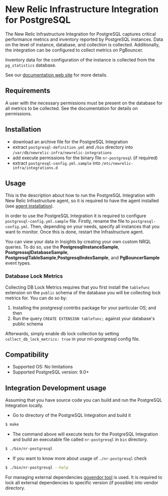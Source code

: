 # New Relic Infrastructure Integration for PostgreSQL


The New Relic Infrastructure Integration for PostgreSQL captures critical performance metrics and inventory reported by PostgreSQL instances. Data on the level of instance, database, and collection is collected. Additionally, the integration can be configured to collect metrics on PgBouncer.

Inventory data for the configuration of the instance is collected from the `pg_statistics` database.

See our [documentation web site](https://docs.newrelic.com/docs/integrations/host-integrations/host-integrations-list/postgresql-monitoring-integration) for more details.

## Requirements

A user with the necessary permissions must be present on the database for all metrics to be collected. See the documentation for details on permissions.

## Installation

- download an archive file for the PostgreSQL Integration
- extract `postgresql-definition.yml` and `/bin` directory into `/var/db/newrelic-infra/newrelic-integrations`
- add execute permissions for the binary file `nr-postgresql` (if required)
- extract `postgresql-config.yml.sample` into `/etc/newrelic-infra/integrations.d`

## Usage

This is the description about how to run the PostgreSQL Integration with New Relic Infrastructure agent, so it is required to have the agent installed (see [agent installation](https://docs.newrelic.com/docs/infrastructure/new-relic-infrastructure/installation/install-infrastructure-linux)).

In order to use the PostgreSQL Integration it is required to configure `postgresql-config.yml.sample` file. Firstly, rename the file to `postgresql-config.yml`. Then, depending on your needs, specify all instances that you want to monitor. Once this is done, restart the Infrastructure agent.

You can view your data in Insights by creating your own custom NRQL queries. To do so, use the **PostgresqlInstanceSample**, **PostgressqlDatabaseSample**, **PostgresqlTableSample**,**PostgresqlIndexSample**, and **PgBouncerSample** event types.

### Database Lock Metrics

Collecting DB Lock Metrics requires that you first install the `tablefunc` extension on the `public` schema of the database you will be collecting lock metrics for. You can do so by:

1. Installing the postgresql contribs package for your particular OS; and then
2. Run the query `CREATE EXTENSION tablefunc;` against your database's public schema

Afterwards, simply enable db lock collection by setting `collect_db_lock_metrics: true` in your nri-postgresql config file.

## Compatibility

* Supported OS: No limitations
* Supported PostgreSQL version: 9.0+

## Integration Development usage

Assuming that you have source code you can build and run the PostgreSQL Integration locally.

* Go to directory of the PostgreSQL Integration and build it
```bash
$ make
```
* The command above will execute tests for the PostgreSQL Integration and build an executable file called `nr-postgresql` in `bin` directory.
```bash
$ ./bin/nr-postgresql
```
* If you want to know more about usage of `./nr-postgresql` check
```bash
$ ./bin/nr-postgresql --help
```

For managing external dependencies [govendor tool](https://github.com/kardianos/govendor) is used. It is required to lock all external dependencies to specific version (if possible) into vendor directory.
